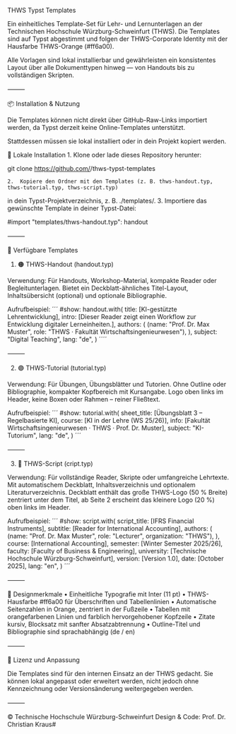 THWS Typst Templates

Ein einheitliches Template-Set für Lehr- und Lernunterlagen an der Technischen Hochschule Würzburg-Schweinfurt (THWS).
Die Templates sind auf Typst abgestimmt und folgen der THWS-Corporate Identity mit der Hausfarbe THWS-Orange (#ff6a00).

Alle Vorlagen sind lokal installierbar und gewährleisten ein konsistentes Layout über alle Dokumenttypen hinweg — von Handouts bis zu vollständigen Skripten.

⸻

📦 Installation & Nutzung

Die Templates können nicht direkt über GitHub-Raw-Links importiert werden,
da Typst derzeit keine Online-Templates unterstützt.

Stattdessen müssen sie lokal installiert oder in dein Projekt kopiert werden.

🔧 Lokale Installation
	1.	Klone oder lade dieses Repository herunter:

git clone https://github.com/<dein-user>/thws-typst-templates


	2.	Kopiere den Ordner mit den Templates (z. B. thws-handout.typ, thws-tutorial.typ, thws-script.typ)
in dein Typst-Projektverzeichnis, z. B. ./templates/.
	3.	Importiere das gewünschte Template in deiner Typst-Datei:

#import "templates/thws-handout.typ": handout



⸻

🧾 Verfügbare Templates

1. 🟠 THWS-Handout (handout.typ)

Verwendung:
Für Handouts, Workshop-Material, kompakte Reader oder Begleitunterlagen.
Bietet ein Deckblatt-ähnliches Titel-Layout, Inhaltsübersicht (optional) und optionale Bibliographie.

Aufrufbeispiel:
´´´
#show: handout.with(
  title: [KI-gestützte Lehrentwicklung],
  intro: [Dieser Reader zeigt einen Workflow zur Entwicklung digitaler Lerneinheiten.],
  authors: (
    (name: "Prof. Dr. Max Muster", role: "THWS · Fakultät Wirtschaftsingenieurwesen"),
  ),
  subject: "Digital Teaching",
  lang: "de",
)
´´´´

⸻

2. 🟣 THWS-Tutorial (tutorial.typ)

Verwendung:
Für Übungen, Übungsblätter und Tutorien.
Ohne Outline oder Bibliographie, kompakter Kopfbereich mit Kursangabe.
Logo oben links im Header, keine Boxen oder Rahmen – reiner Fließtext.

Aufrufbeispiel:
´´´
#show: tutorial.with(
  sheet_title: [Übungsblatt 3 – Regelbasierte KI],
  course: [KI in der Lehre (WS 25/26)],
  info: [Fakultät Wirtschaftsingenieurwesen · THWS · Prof. Dr. Muster],
  subject: "KI-Tutorium",
  lang: "de",
)
´´´

⸻

3. 🔵 THWS-Script (cript.typ)

Verwendung:
Für vollständige Reader, Skripte oder umfangreiche Lehrtexte.
Mit automatischem Deckblatt, Inhaltsverzeichnis und optionalem Literaturverzeichnis.
Deckblatt enthält das große THWS-Logo (50 % Breite) zentriert unter dem Titel,
ab Seite 2 erscheint das kleinere Logo (20 %) oben links im Header.

Aufrufbeispiel:
´´´
#show: script.with(
  script_title: [IFRS Financial Instruments],
  subtitle: [Reader for International Accounting],
  authors: (
    (name: "Prof. Dr. Max Muster", role: "Lecturer", organization: "THWS"),
  ),
  course: [International Accounting],
  semester: [Winter Semester 2025/26],
  faculty: [Faculty of Business & Engineering],
  university: [Technische Hochschule Würzburg-Schweinfurt],
  version: [Version 1.0],
  date: [October 2025],
  lang: "en",
)
´´´

⸻

🎨 Designmerkmale
	•	Einheitliche Typografie mit Inter (11 pt)
	•	THWS-Hausfarbe #ff6a00 für Überschriften und Tabellenlinien
	•	Automatische Seitenzahlen in Orange, zentriert in der Fußzeile
	•	Tabellen mit orangefarbenen Linien und farblich hervorgehobener Kopfzeile
	•	Zitate kursiv, Blocksatz mit sanfter Absatzabtrennung
	•	Outline-Titel und Bibliographie sind sprachabhängig (de / en)

⸻

🧩 Lizenz und Anpassung

Die Templates sind für den internen Einsatz an der THWS gedacht.
Sie können lokal angepasst oder erweitert werden, nicht jedoch ohne Kennzeichnung oder Versionsänderung weitergegeben werden.



⸻

© Technische Hochschule Würzburg-Schweinfurt
Design & Code: Prof. Dr. Christian Kraus#
